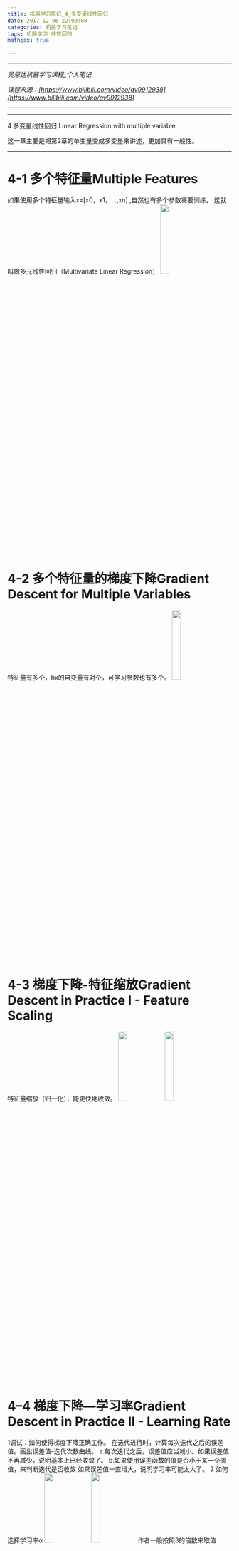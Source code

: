 ```yaml
---
title: 机器学习笔记_4_多变量线性回归
date: 2017-12-06 22:00:00
categories: 机器学习笔记
tags: 机器学习 线性回归
mathjax: true

---
```


***
*吴恩达机器学习课程_个人笔记*

*课程来源：[https://www.bilibili.com/video/av9912938](https://www.bilibili.com/video/av9912938)*
***
***
4 多变量线性回归 Linear Regression with multiple variable

这一章主要是把第2章的单变量变成多变量来讲述，更加具有一般性。
***


# 4-1 多个特征量Multiple Features
如果使用多个特征量输入x=[x0，x1，…,xn] ,自然也有多个参数需要训练。
这就叫做多元线性回归（Multivariate Linear Regression）
<img src="https://weidi1024.github.io/images/jiqixuexi.4.1.png" height="20%"/>
# 4-2 多个特征量的梯度下降Gradient Descent for Multiple Variables
特征量有多个，hx的自变量有对个，可学习参数也有多个。
<img src="https://weidi1024.github.io/images/jiqixuexi.4.2.png" height="20%"/>
# 4-3 梯度下降-特征缩放Gradient Descent in Practice I - Feature Scaling
特征量缩放（归一化），能更快地收敛。
 <img src="https://weidi1024.github.io/images/jiqixuexi.4.3.png" height="20%"/>
 <img src="https://weidi1024.github.io/images/jiqixuexi.4.3-2.png" height="20%"/>
 
# 4–4 梯度下降—学习率Gradient Descent in Practice II - Learning Rate

1调试：如何使得梯度下降正确工作。
在迭代进行时，计算每次迭代之后的误差值。画出误差值-迭代次数曲线。
a.每次迭代之后，误差值应当减小。如果误差值不再减少，说明基本上已经收敛了。
b.如果使用误差函数的值是否小于某一个阈值，来判断迭代是否收敛
如果误差值一直增大，说明学习率可能太大了。
2 如何选择学习率α
 <img src="https://weidi1024.github.io/images/jiqixuexi.4.4.png" height="20%"/>
 <img src="https://weidi1024.github.io/images/jiqixuexi.4.4-2.png" height="20%"/>
作者一般按照3的倍数来取值
 <img src="https://weidi1024.github.io/images/jiqixuexi.4.4-3.png" height="20%"/>
# 4-5 特征与多项式回归Features and Polynomial Regress
选择特征的方法。选择多样性。
多项式回归。（二次函数,三次函数…）举例说明此样本三次函数好一些一些
  <img src="https://weidi1024.github.io/images/jiqixuexi.4.5.png" height="20%"/>
# 4-6 标准方程法Normal Equation
求解误差函数的最小值的方法

- 梯度下降法：多次迭代得到最优解。
- 标准方程法：使用解析解。

标准方程法，令误差函数的导数为零，解得：
  <img src="https://weidi1024.github.io/images/jiqixuexi.4.6.png" height="20%"/>
最小二乘法https://baike.baidu.com/item/%E6%9C%80%E5%B0%8F%E4%BA%8C%E4%B9%98%E6%B3%95/2522346?fr=aladdin
  <img src="https://weidi1024.github.io/images/jiqixuexi.4.6-2.png" height="20%"/>
# 4-7 标准方程法的不可逆性 Normal Equation Noninvertibility (Optional)
 使用标准方程法求解误差函数的最小值时，<img src="https://weidi1024.github.io/images/jiqixuexi.4.7.png" height="20%"/>有时无法求逆。

1. 多余特征，x之间线性相关，x‘*x无法求逆。解决：删除多余特征。
2. 太多的特征，也会不好操作。解决：删除一些特征；使用正则化方法。后续讲解。
